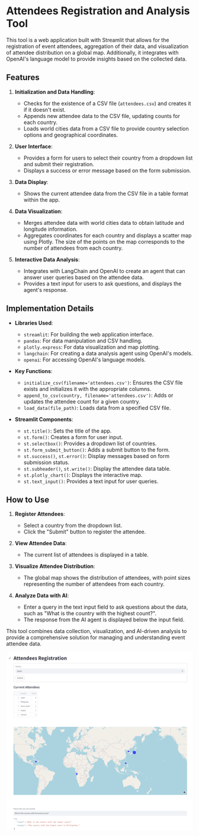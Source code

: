 # Attendees Registration and Analysis Tool

This tool is a web application built with Streamlit that allows for the registration of event attendees, aggregation of their data, and visualization of attendee distribution on a global map. Additionally, it integrates with OpenAI's language model to provide insights based on the collected data.

## Features

1. **Initialization and Data Handling**:
   - Checks for the existence of a CSV file (`attendees.csv`) and creates it if it doesn't exist.
   - Appends new attendee data to the CSV file, updating counts for each country.
   - Loads world cities data from a CSV file to provide country selection options and geographical coordinates.

2. **User Interface**:
   - Provides a form for users to select their country from a dropdown list and submit their registration.
   - Displays a success or error message based on the form submission.

3. **Data Display**:
   - Shows the current attendee data from the CSV file in a table format within the app.
   
4. **Data Visualization**:
   - Merges attendee data with world cities data to obtain latitude and longitude information.
   - Aggregates coordinates for each country and displays a scatter map using Plotly. The size of the points on the map corresponds to the number of attendees from each country.

5. **Interactive Data Analysis**:
   - Integrates with LangChain and OpenAI to create an agent that can answer user queries based on the attendee data.
   - Provides a text input for users to ask questions, and displays the agent's response.

## Implementation Details

- **Libraries Used**:
  - `streamlit`: For building the web application interface.
  - `pandas`: For data manipulation and CSV handling.
  - `plotly.express`: For data visualization and map plotting.
  - `langchain`: For creating a data analysis agent using OpenAI's models.
  - `openai`: For accessing OpenAI's language models.

- **Key Functions**:
  - `initialize_csv(filename='attendees.csv')`: Ensures the CSV file exists and initializes it with the appropriate columns.
  - `append_to_csv(country, filename='attendees.csv')`: Adds or updates the attendee count for a given country.
  - `load_data(file_path)`: Loads data from a specified CSV file.
  
- **Streamlit Components**:
  - `st.title()`: Sets the title of the app.
  - `st.form()`: Creates a form for user input.
  - `st.selectbox()`: Provides a dropdown list of countries.
  - `st.form_submit_button()`: Adds a submit button to the form.
  - `st.success()`, `st.error()`: Display messages based on form submission status.
  - `st.subheader()`, `st.write()`: Display the attendee data table.
  - `st.plotly_chart()`: Displays the interactive map.
  - `st.text_input()`: Provides a text input for user queries.

## How to Use

1. **Register Attendees**:
   - Select a country from the dropdown list.
   - Click the "Submit" button to register the attendee.
   
2. **View Attendee Data**:
   - The current list of attendees is displayed in a table.
   
3. **Visualize Attendee Distribution**:
   - The global map shows the distribution of attendees, with point sizes representing the number of attendees from each country.
   
4. **Analyze Data with AI**:
   - Enter a query in the text input field to ask questions about the data, such as "What is the country with the highest count?".
   - The response from the AI agent is displayed below the input field.

This tool combines data collection, visualization, and AI-driven analysis to provide a comprehensive solution for managing and understanding event attendee data.


![alt text](stash/image.png)